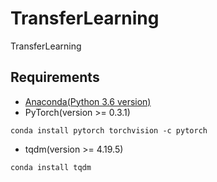 # TransferLearning
TransferLearning

## Requirements
* [Anaconda(Python 3.6 version)](https://www.anaconda.com/download/)
* PyTorch(version >= 0.3.1) 
```
conda install pytorch torchvision -c pytorch
```
* tqdm(version >= 4.19.5)
```
conda install tqdm
```
